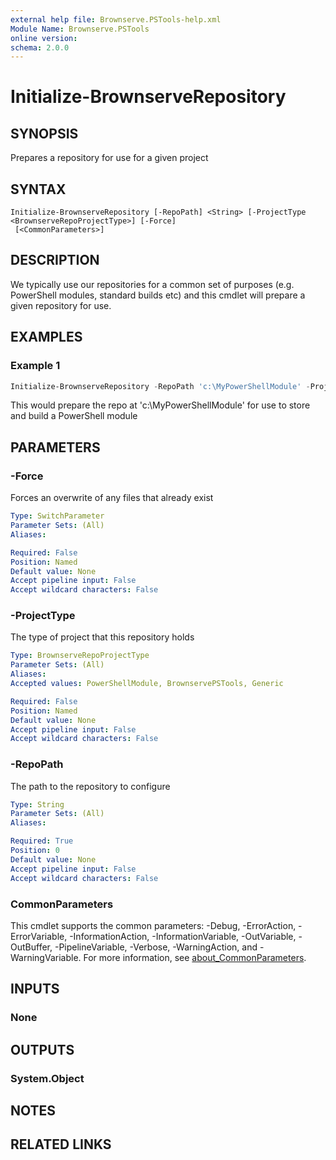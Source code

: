 ```yaml
---
external help file: Brownserve.PSTools-help.xml
Module Name: Brownserve.PSTools
online version:
schema: 2.0.0
---
```


# Initialize-BrownserveRepository

## SYNOPSIS
Prepares a repository for use for a given project

## SYNTAX

```
Initialize-BrownserveRepository [-RepoPath] <String> [-ProjectType <BrownserveRepoProjectType>] [-Force]
 [<CommonParameters>]
```

## DESCRIPTION
We typically use our repositories for a common set of purposes (e.g. PowerShell modules, standard builds etc) and this cmdlet will prepare a given repository for use.

## EXAMPLES

### Example 1
```powershell
Initialize-BrownserveRepository -RepoPath 'c:\MyPowerShellModule' -ProjectType 'PowerShellModule'
```

This would prepare the repo at 'c:\MyPowerShellModule' for use to store and build a PowerShell module

## PARAMETERS

### -Force
Forces an overwrite of any files that already exist

```yaml
Type: SwitchParameter
Parameter Sets: (All)
Aliases:

Required: False
Position: Named
Default value: None
Accept pipeline input: False
Accept wildcard characters: False
```

### -ProjectType
The type of project that this repository holds

```yaml
Type: BrownserveRepoProjectType
Parameter Sets: (All)
Aliases:
Accepted values: PowerShellModule, BrownservePSTools, Generic

Required: False
Position: Named
Default value: None
Accept pipeline input: False
Accept wildcard characters: False
```

### -RepoPath
The path to the repository to configure

```yaml
Type: String
Parameter Sets: (All)
Aliases:

Required: True
Position: 0
Default value: None
Accept pipeline input: False
Accept wildcard characters: False
```

### CommonParameters
This cmdlet supports the common parameters: -Debug, -ErrorAction, -ErrorVariable, -InformationAction, -InformationVariable, -OutVariable, -OutBuffer, -PipelineVariable, -Verbose, -WarningAction, and -WarningVariable. For more information, see [about_CommonParameters](http://go.microsoft.com/fwlink/?LinkID=113216).

## INPUTS

### None

## OUTPUTS

### System.Object
## NOTES

## RELATED LINKS
